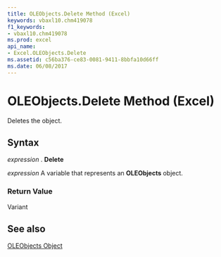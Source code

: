```yaml
---
title: OLEObjects.Delete Method (Excel)
keywords: vbaxl10.chm419078
f1_keywords:
- vbaxl10.chm419078
ms.prod: excel
api_name:
- Excel.OLEObjects.Delete
ms.assetid: c56ba376-ce83-0081-9411-8bbfa10d66ff
ms.date: 06/08/2017
---
```



# OLEObjects.Delete Method (Excel)

Deletes the object.


## Syntax

 _expression_ . **Delete**

 _expression_ A variable that represents an **OLEObjects** object.


### Return Value

Variant


## See also


[OLEObjects Object](Excel.OLEObjects.md)

